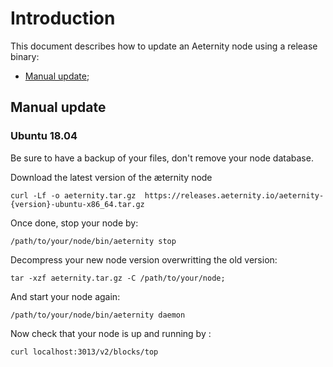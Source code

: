 # Introduction

This document describes how to update an Aeternity node using a release binary:

* [Manual update](#manual-update);

## Manual update

### Ubuntu 18.04

Be sure to have a backup of your files, don't remove your node database.

Download the latest version of the æternity node

```
curl -Lf -o aeternity.tar.gz  https://releases.aeternity.io/aeternity-{version}-ubuntu-x86_64.tar.gz
```

Once done, stop your node by:

```
/path/to/your/node/bin/aeternity stop
```

Decompress your new node version overwritting the old version:

```
tar -xzf aeternity.tar.gz -C /path/to/your/node;
```

And start your node again:

```
/path/to/your/node/bin/aeternity daemon
```

Now check that your node is up and running by :


```
curl localhost:3013/v2/blocks/top
```
